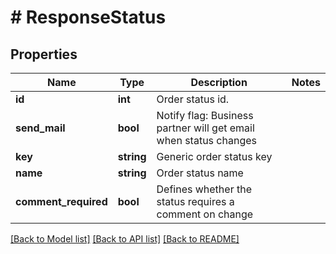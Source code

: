# # ResponseStatus

## Properties

Name | Type | Description | Notes
------------ | ------------- | ------------- | -------------
**id** | **int** | Order status id. |
**send_mail** | **bool** | Notify flag: Business partner will get email when status changes |
**key** | **string** | Generic order status key |
**name** | **string** | Order status name |
**comment_required** | **bool** | Defines whether the status requires a comment on change |

[[Back to Model list]](../../README.md#models) [[Back to API list]](../../README.md#endpoints) [[Back to README]](../../README.md)
